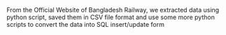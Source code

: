 From the Official Website of Bangladesh Railway, we extracted data using python script, saved them in CSV file format and use some more python scripts to convert the data into SQL insert/update form

